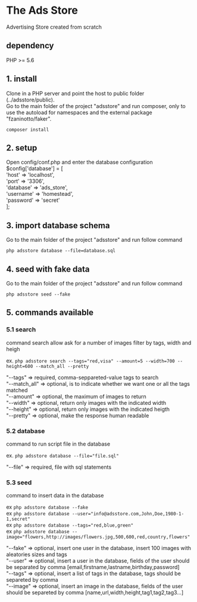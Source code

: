 # The Ads Store

Advertising Store created from scratch

## dependency

PHP >= 5.6

## 1. install

Clone in a PHP server and point the host to public folder (../adsstore/public).  
Go to the main folder of the project "adsstore" and run composer, only to use the autoload for namespaces and the external package "fzaninotto/faker".

`composer install`

## 2. setup

Open config/conf.php and enter the database configuration   
$config['database'] = [  
'host' => 'localhost',  
'port' => '3306',  
'database' => 'ads_store',  
'username' => 'homestead',  
'password' => 'secret'  
];  

## 3. import database schema

Go to the main folder of the project "adsstore" and run follow command

`php adsstore database --file=database.sql`

## 4. seed with fake data

Go to the main folder of the project "adsstore" and run follow command

`php adsstore seed --fake`

## 5. commands available

### 5.1 search

command search allow ask for a number of images filter by tags, width and heigh

ex. `php adsstore search --tags="red,visa" --amount=5 --width=700 --height=600 --match_all --pretty`

"--tags" => required, comma-seppareted-value tags to search  
"--match_all" => optional, is to indicate whether we want one or all the tags matched  
"--amount" => optional, the maximum of images to return  
"--width" => optional, return only images with the indicated width  
"--height" => optional, return only images with the indicated heigth  
"--pretty" => optional, make the response human readable  

### 5.2 database

command to run script file in the database

ex. `php adsstore database --file="file.sql"`

"--file" => required, file with sql statements

### 5.3 seed

command to insert data in the database

ex `php adsstore database --fake`  
ex `php adsstore database --user="info@adsstore.com,John,Doe,1980-1-1,secret"`  
ex `php adsstore database --tags="red,blue,green"`  
ex `php adsstore database --image="flowers,http://images/flowers.jpg,500,600,red,country,flowers"`  

"--fake" => optional, insert one user in the database, insert 100 images with aleatories sizes and tags  
"--user" => optional, insert a user in the database, fields of the user should be separated by comma [email,firstname,lastname,birthday,password]  
"--tags" => optional, insert a list of tags in the database, tags should be separeted by comma  
"--image" => optional, insert an image in the database, fields of the user should be separeted by comma [name,url,width,height,tag1,tag2,tag3...]  
